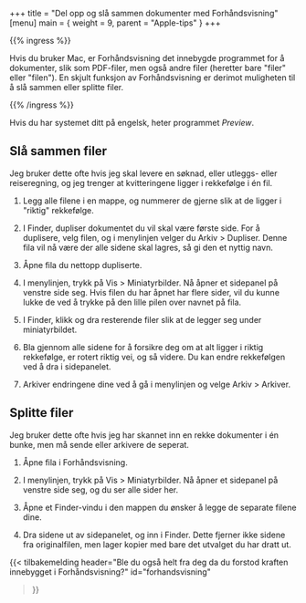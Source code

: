 +++
title = "Del opp og slå sammen dokumenter med Forhåndsvisning"
[menu]
main = { weight = 9, parent = "Apple-tips" }
+++

{{% ingress %}}

Hvis du bruker Mac, er Forhåndsvisning det innebygde programmet for å dokumenter, slik
som PDF-filer, men også andre filer (heretter bare "filer" eller "filen").
En skjult funksjon av Forhåndsvisning er derimot
muligheten til å slå sammen eller splitte filer.

{{% /ingress %}}

Hvis du har systemet ditt på engelsk, heter programmet _Preview_.

## Slå sammen filer

Jeg bruker dette ofte hvis jeg skal levere en søknad, eller
utleggs- eller reiseregning, og jeg
trenger at kvitteringene ligger i rekkefølge i én fil.

1. Legg alle filene i en mappe, og nummerer de gjerne slik at de ligger i "riktig"
rekkefølge.

2. I Finder, dupliser dokumentet du vil skal være første side. For å duplisere, velg
filen, og i menylinjen velger du Arkiv > Dupliser. Denne fila vil nå være der alle sidene
skal lagres, så gi den et nyttig navn.

3. Åpne fila du nettopp dupliserte.

4. I menylinjen, trykk på Vis > Miniatyrbilder. Nå åpner et sidepanel på venstre side
seg. Hvis filen du har åpnet har flere sider, vil du kunne lukke de ved å trykke på
den lille pilen over navnet på fila.

5. I Finder, klikk og dra resterende filer slik at de legger seg under miniatyrbildet.

6. Bla gjennom alle sidene for å forsikre deg om at alt ligger i riktig rekkefølge,
er rotert riktig vei, og så videre. Du kan endre rekkefølgen ved å dra i sidepanelet.

7. Arkiver endringene dine ved å gå i menylinjen og velge Arkiv > Arkiver.

## Splitte filer

Jeg bruker dette ofte hvis jeg har skannet inn en rekke dokumenter i én bunke, men
må sende eller arkivere de seperat.

1. Åpne fila i Forhåndsvisning.

2. I menylinjen, trykk på Vis > Miniatyrbilder. Nå åpner et sidepanel på venstre side
seg, og du ser alle sider her.

3. Åpne et Finder-vindu i den mappen du ønsker å legge de separate filene dine.

4. Dra sidene ut av sidepanelet, og inn i Finder. Dette fjerner ikke sidene fra
originalfilen, men lager kopier med bare det utvalget du har dratt ut.

{{< tilbakemelding
header="Ble du også helt fra deg da du forstod kraften innebygget i Forhåndsvisning?"
id="forhandsvisning"
>}}
